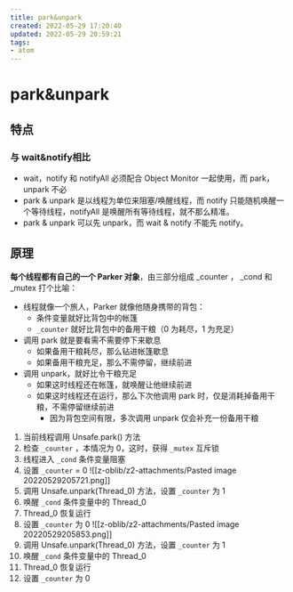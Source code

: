 ```yaml
---
title: park&unpark
created: 2022-05-29 17:20:40
updated: 2022-05-29 20:59:21
tags: 
- atom
---
```

# park&unpark

## 特点

### 与 wait&notify相比

- wait，notify 和 notifyAll 必须配合 Object Monitor 一起使用，而 park，unpark 不必
- park & unpark 是以线程为单位来阻塞/唤醒线程，而 notify 只能随机唤醒一个等待线程，notifyAll 是唤醒所有等待线程，就不那么精准。
- park & unpark 可以先 unpark，而 wait & notify 不能先 notify。

## 原理

**每个线程都有自己的一个 Parker 对象**，由三部分组成 _counter ， _cond 和 _mutex 打个比喻：
- 线程就像一个旅人，Parker 就像他随身携带的背包：
	- 条件变量就好比背包中的帐篷
	- `_counter` 就好比背包中的备用干粮（0 为耗尽，1 为充足）
- 调用 park 就是要看需不需要停下来歇息
	- 如果备用干粮耗尽，那么钻进帐篷歇息
	- 如果备用干粮充足，那么不需停留，继续前进
- 调用 unpark，就好比令干粮充足
	- 如果这时线程还在帐篷，就唤醒让他继续前进
	- 如果这时线程还在运行，那么下次他调用 park 时，仅是消耗掉备用干粮，不需停留继续前进
		- 因为背包空间有限，多次调用 unpark 仅会补充一份备用干粮

1. 当前线程调用 Unsafe.park() 方法
2. 检查 `_counter` ，本情况为 0，这时，获得 `_mutex` 互斥锁
3. 线程进入 `_cond` 条件变量阻塞
4. 设置 `_counter` = 0
![[z-oblib/z2-attachments/Pasted image 20220529205721.png]]
5. 调用 Unsafe.unpark(Thread_0) 方法，设置 `_counter` 为 1
6. 唤醒 `_cond` 条件变量中的 Thread_0
7. Thread_0 恢复运行
8. 设置 `_counter` 为 0
![[z-oblib/z2-attachments/Pasted image 20220529205853.png]]
9. 调用 Unsafe.unpark(Thread_0) 方法，设置 `_counter` 为 1
10. 唤醒 `_cond` 条件变量中的 Thread_0
11. Thread_0 恢复运行
12. 设置 `_counter` 为 0